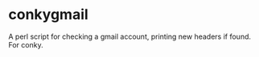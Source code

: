 conkygmail
==========

A perl script for checking a gmail account, printing new headers if found.  For conky.  

